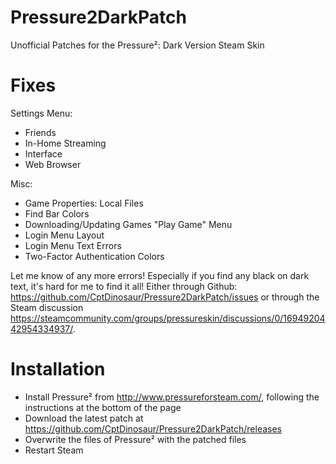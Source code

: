 # Pressure2DarkPatch
Unofficial Patches for the Pressure²: Dark Version Steam Skin

# Fixes
Settings Menu:
- Friends
- In-Home Streaming
- Interface
- Web Browser

Misc:
- Game Properties: Local Files
- Find Bar Colors
- Downloading/Updating Games "Play Game" Menu
- Login Menu Layout
- Login Menu Text Errors
- Two-Factor Authentication Colors

Let me know of any more errors!
Especially if you find any black on dark text, it's hard for me to find it all!
Either through Github: https://github.com/CptDinosaur/Pressure2DarkPatch/issues 
or through the Steam discussion https://steamcommunity.com/groups/pressureskin/discussions/0/1694920442954334937/.

# Installation
- Install Pressure² from http://www.pressureforsteam.com/, following the instructions at the bottom of the page
- Download the latest patch at https://github.com/CptDinosaur/Pressure2DarkPatch/releases
- Overwrite the files of Pressure² with the patched files
- Restart Steam
